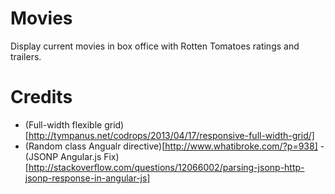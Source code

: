 Movies
======

Display current movies in box office with Rotten Tomatoes ratings and trailers.

Credits
=======
- (Full-width flexible grid)[http://tympanus.net/codrops/2013/04/17/responsive-full-width-grid/]
- (Random class Angualr directive)[http://www.whatibroke.com/?p=938]
-(JSONP Angular.js Fix)[http://stackoverflow.com/questions/12066002/parsing-jsonp-http-jsonp-response-in-angular-js]
